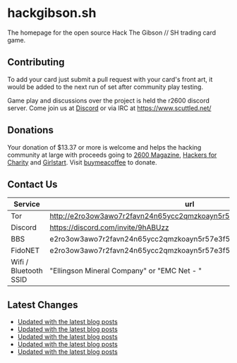 # hackgibson.sh
The homepage for the open source Hack The Gibson // SH trading card game.


## Contributing

To add your card just submit a pull request with your card's front art, it would be added to the next run of set after community play testing.

Game play and discussions over the project is held the r2600 discord server. Come join us at [Discord](https://discord.com/invite/9hABUzz) or via IRC at https://www.scuttled.net/


## Donations

Your donation of $13.37 or more is welcome and helps the hacking community at large with proceeds going to [2600 Magazine](https://2600.com/), [Hackers for Charity](https://hackersforcharity.org) and [Girlstart](https://girlstart.org).  Visit [buymeacoffee](https://www.buymeacoffee.com/hackgibson.sh) to donate.


## Contact Us

Service | url
-|-
Tor | http://e2ro3ow3awo7r2favn24n65ycc2qmzkoayn5r57e3f56nvjwdcgg32ad.onion
Discord | https://discord.com/invite/9hABUzz
BBS | e2ro3ow3awo7r2favn24n65ycc2qmzkoayn5r57e3f56nvjwdcgg32ad.onion:23
FidoNET | e2ro3ow3awo7r2favn24n65ycc2qmzkoayn5r57e3f56nvjwdcgg32ad.onion:24554
Wifi / Bluetooth SSID | "Ellingson Mineral Company" or "EMC Net - <fidonet address>"

## Latest Changes
<!-- BLOG-POST-LIST:START -->
- [Updated with the latest blog posts](https://github.com/DFW2600/hackgibson.sh/commit/779d27a94fe4a15c571f705af5091dcc5adae56c)
- [Updated with the latest blog posts](https://github.com/DFW2600/hackgibson.sh/commit/9f05755eb372b2fa5b1cd50736355df3efdc5fad)
- [Updated with the latest blog posts](https://github.com/DFW2600/hackgibson.sh/commit/1d244d9ad3ae43bc5946b8118152f2fd72cd1aa3)
- [Updated with the latest blog posts](https://github.com/DFW2600/hackgibson.sh/commit/c00e84d521b0b3d4bfaab8586760d8edade7edec)
- [Updated with the latest blog posts](https://github.com/DFW2600/hackgibson.sh/commit/e063e2a229a7afb4a3160de46693c9e5de70a79e)
<!-- BLOG-POST-LIST:END -->
